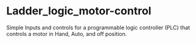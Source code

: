 # Ladder_logic_motor-control
Simple Inputs and controls for a programmable logic controller (PLC) that controls a motor in Hand, Auto, and off position. 

